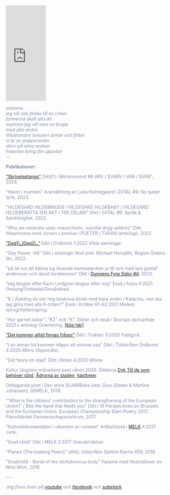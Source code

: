 

<iframe width="25%" height="300" scrolling="no" frameborder="no" allow="autoplay" src="https://w.soundcloud.com/player/?url=https%3A//api.soundcloud.com/users/246800466&color=%23ff5500&auto_play=false&hide_related=false&show_comments=true&show_user=true&show_reposts=false&show_teaser=true&visual=true" class= "right"></iframe>

<span style="color: rgb(131, 141, 168)">

<i>mamma<br>
jag vill inte födas till en cirkel<br>
formerna skall alla dö<br>
mamma jag vill vara en kropp<br>
med alla andra<br>
tillsammans tiotusen armar och fötter<br>
vi är en papperssida<br>
skriv på mina revben<br>
historian kring din uppväxt<br>
    --<br></i>
</span>

<p>
    <b>Publikationer:</b>
</p>
<p>
    <a href="https://morkrummet.biskopsarno.se/nummer/01/skrivelsetango/">"Skrivelsetango"</a> Dikt(?) i Mörkrummet #6 ARV / SVARV / VAR / SVAR", 2024.
</p>
<p>
   "Havet i munnen" översättning av Luka Holmegaard i 20TAL #9: Ny queer lyrik, 2023.
</p>
<p>
   "HILDEGARD HILDEBINGEN / HILDEGARD HILDEBABY / HILDEGARD HILDEBERÄTTA (EN AKT I TRE DELAR)" Dikt i 20TAL #6: Språk & Samhörighet, 2022. 
</p>
<p>
    "Why we venerate sado-masochistic, suicidal drug-addicts" Dikt tillsammans med Jorunn Lavonius i POETER I TVÅAN (antologi), 2022.
</p>
<p>
    <a href="https://reneegyllensvaan.github.io/frej-haar/Bodea.Brochure.pdf">"Dag1\_/Dag2\_"</a> Dikt i Ordkonst 1:2022 Vilda sanningar.
</p>
<p>
    "Gay Power -68" Dikt i antologin Nod (red. Michael Horvath), Region Örebro län, 2022.
</p>
<p>
    "på tal om att känna sig levande kommatecken ja till och med lars gustaf andersson och david torstensson" Dikt i <a href="https://textdungen.com/2022/01/15/dungens-fyra-sidor-4/">Dungens Fyra Sidor #4</a>, 2022.
</p>
<p>
    "Jag längtar efter Karin Lindgren längtar efter mig" Essä i Astra 4:2021 Omsorg/Omtanke/Omvårdnad.
</p>
<p>
    "K / Älskling du ber mig beskriva könet med bara orden / Katarina, vad ska jag göra med alla K-orden?" Essä i Kritiker 61-62:2021 Mellem sprog/mellemsprog. 
</p>
<p>
    "Hur garnet luktar", "K2" och "K". Dikter och essä i Skurups skrivarlinje 2021:s antologi Orientering. <a href="https://www.bokus.com/bok/9789198396041/orientering-skurups-skrivarlinje-2021/?utm_campaign=boktugg.se&utm_medium=Tradedoubler%20CPC&utm_source=tradedoubler">[köp här]</a>.
</p>
<p>
    <a href="https://trakten.nu/tavling-fattig-rik/det-kommer-alltid-finnas-fragor/">"Det kommer alltid finnas frågor"</a> Dikt i Trakten 3:2020 Fattig/rik.
</p>
<p>
    "I en annan tid kommer någon att minnas oss" Dikt i Tidskriften Ordkonst 4:2020 Mikro (Appendix).
</p>
<p>
    "Det fanns en stad" Dikt i Roten 4:2020 Minne.
</p>
<p>
    Kultur Ungdom månadens poet våren 2020. Dikterna <a href="https://www.kulturungdom.se/genre/text/353-poesi-dyk">Dyk</a>,<a href="https://www.kulturungdom.se/genre/text/360-poesi-till-de-som-behover-stod">Till de som behöver stöd</a>, <a href="https://www.kulturungdom.se/genre/text/365-poesi-adrorna-av-staden">Ådrorna av staden</a>, <a href="https://www.kulturungdom.se/genre/text/345-poesi-hasttjejer">hästtjejer</a>.
</p>
<p>
    Deltagande poet i Den store SLAM!Boka (red. Guro Sibeko & Martine Johansen), littMELK, 2018.
</p>
<p>
    "'What is the citizens' contribution to the strengthening of the European Union?' / Bite the hand that feeds you" Dikt i 19 Perspectives on Brussels and the European Union: European Championship Slam Poetry 2017, Pianofabriek Gemeenschapscentrum, 2017.
</p>
<p> 
    "Kulturdokumentation i utkanten av rummet" Artikel/essä i <a href="https://www.melkmag.com/tidsskriftet.html">MELK</a> 4:2017 Junk.
</p>
<p>
    "Snail child" Dikt i MELK 2:2017 Overskridelser. 
</p>
<p>
    "Planes (The Iceberg Poem)" (dikt), tidskriften Splittet Kjerne #59, 2016.
</p>
<p>
    "Snailchild - Burial of the dichotomous body" Fanzine med illustrationer av Nino Mick, 2016.
</p>
<p>
    ---
</p>
<p> 
    <i>Jag finns även på <a href="https://www.youtube.com/channel/UC2s2s3xzblnpZvomksmn-lA">youtube</a> och <a href="https://www.facebook.com/frejhaarpoetry/">facebook</a> och <a href="https://frojdenfrojdenfrojden.substack.com">substack</a>.</i>
</p>
